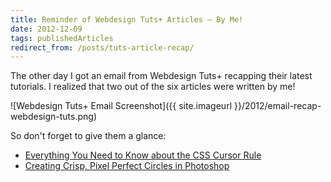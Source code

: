 ```yaml
---
title: Reminder of Webdesign Tuts+ Articles – By Me!
date: 2012-12-09
tags: publishedArticles
redirect_from: /posts/tuts-article-recap/
---
```


The other day I got an email from Webdesign Tuts+ recapping their latest tutorials. I realized that two out of the six articles were written by me!

![Webdesign Tuts+ Email Screenshot]({{ site.imageurl }}/2012/email-recap-webdesign-tuts.png)

So don't forget to give them a glance:

- [Everything You Need to Know about the CSS Cursor Rule][1]
- [Creating Crisp, Pixel Perfect Circles in Photoshop][2]




[1]: http://webdesign.tutsplus.com/tutorials/htmlcss-tutorials/everything-you-need-to-know-about-the-css-cursor-rule/
[2]: http://webdesign.tutsplus.com/tutorials/applications/quick-tip-creating-crisp-pixel-perfect-circles-in-photoshop/